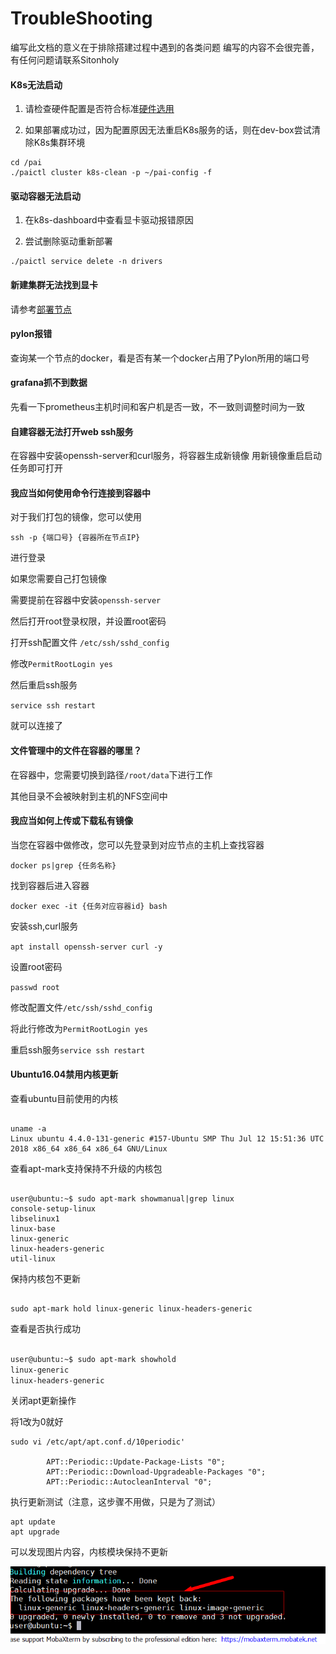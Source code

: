 # TroubleShooting

编写此文档的意义在于排除搭建过程中遇到的各类问题
编写的内容不会很完善，有任何问题请联系Sitonholy

#### K8s无法启动

1. 请检查硬件配置是否符合标准[硬件选用](./README#硬件选用)

2. 如果部署成功过，因为配置原因无法重启K8s服务的话，则在dev-box尝试清除K8s集群环境

```
cd /pai
./paictl cluster k8s-clean -p ~/pai-config -f
```

#### 驱动容器无法启动

1. 在k8s-dashboard中查看显卡驱动报错原因

2. 尝试删除驱动重新部署

```
./paictl service delete -n drivers
```

#### 新建集群无法找到显卡

请参考[部署节点](./README.md#部署节点)

#### pylon报错

查询某一个节点的docker，看是否有某一个docker占用了Pylon所用的端口号

#### grafana抓不到数据

先看一下prometheus主机时间和客户机是否一致，不一致则调整时间为一致

#### 自建容器无法打开web ssh服务

在容器中安装openssh-server和curl服务，将容器生成新镜像
用新镜像重启启动任务即可打开

#### 我应当如何使用命令行连接到容器中

对于我们打包的镜像，您可以使用

`ssh -p {端口号} {容器所在节点IP}`

进行登录


如果您需要自己打包镜像

需要提前在容器中安装`openssh-server `

然后打开root登录权限，并设置root密码

打开ssh配置文件 `/etc/ssh/sshd_config`   

修改`PermitRootLogin yes`

然后重启ssh服务

`service ssh restart`

就可以连接了

#### 文件管理中的文件在容器的哪里？

在容器中，您需要切换到路径`/root/data`下进行工作

其他目录不会被映射到主机的NFS空间中


#### 我应当如何上传或下载私有镜像

当您在容器中做修改，您可以先登录到对应节点的主机上查找容器

`docker ps|grep {任务名称}`

找到容器后进入容器

`docker exec -it {任务对应容器id} bash`

安装ssh,curl服务

`apt install openssh-server curl -y`

设置root密码

`passwd root`

修改配置文件`/etc/ssh/sshd_config`

将此行修改为`PermitRootLogin yes`

重启ssh服务`service ssh restart`

#### Ubuntu16.04禁用内核更新

查看ubuntu目前使用的内核

```

uname -a
Linux ubuntu 4.4.0-131-generic #157-Ubuntu SMP Thu Jul 12 15:51:36 UTC 2018 x86_64 x86_64 x86_64 GNU/Linux
```


查看apt-mark支持保持不升级的内核包

```

user@ubuntu:~$ sudo apt-mark showmanual|grep linux
console-setup-linux
libselinux1
linux-base
linux-generic
linux-headers-generic
util-linux

```

保持内核包不更新

```

sudo apt-mark hold linux-generic linux-headers-generic
```

查看是否执行成功

```bash

user@ubuntu:~$ sudo apt-mark showhold
linux-generic
linux-headers-generic

```

关闭apt更新操作

将1改为0就好

```
sudo vi /etc/apt/apt.conf.d/10periodic'

		APT::Periodic::Update-Package-Lists "0";
		APT::Periodic::Download-Upgradeable-Packages "0";
		APT::Periodic::AutocleanInterval "0";

```

执行更新测试（注意，这步骤不用做，只是为了测试）

```
apt update
apt upgrade
```

可以发现图片内容，内核模块保持不更新

![stopbootupdate](./images/stopbootupdate.png)